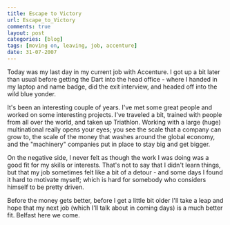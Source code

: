 ```yaml
---
title: Escape to Victory
url: Escape_to_Victory
comments: true
layout: post
categories: [blog]
tags: [moving on, leaving, job, accenture]
date: 31-07-2007
---
```

<p class="intro">Today was my last day in my current job with Accenture. I got up a bit later than usual before getting the Dart into the head office - where I handed in my laptop and name badge, did the exit interview, and headed off into the wild blue yonder.</p>
It's been an interesting couple of years. I've met some great people and worked on some interesting projects. I've traveled a bit, trained with people from all over the world, and taken up Triathlon. Working with a large (huge) multinational really opens your eyes; you see the scale that a company can grow to, the scale of the money that washes around the global economy, and the "machinery" companies put in place to stay big and get bigger.

On the negative side, I never felt as though the work I was doing was a good fit for my skills or interests. That's not to say that I didn't learn things, but that my job sometimes felt like a bit of a detour - and some days I found it hard to motivate myself; which is hard for somebody who considers himself to be pretty driven.

Before the money gets better, before I get a little bit older I'll take a leap and hope that my next job (which I'll talk about in coming days) is a much better fit. Belfast here we come.

